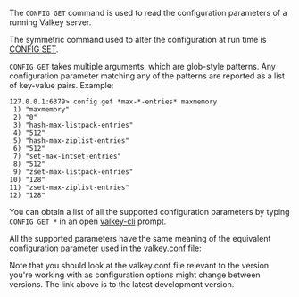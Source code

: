The `CONFIG GET` command is used to read the configuration parameters of a
running Valkey server.

The symmetric command used to alter the configuration at run time is [CONFIG
SET](config-set.md).

`CONFIG GET` takes multiple arguments, which are glob-style patterns.
Any configuration parameter matching any of the patterns are reported as a list
of key-value pairs.
Example:

```
127.0.0.1:6379> config get *max-*-entries* maxmemory
 1) "maxmemory"
 2) "0"
 3) "hash-max-listpack-entries"
 4) "512"
 5) "hash-max-ziplist-entries"
 6) "512"
 7) "set-max-intset-entries"
 8) "512"
 9) "zset-max-listpack-entries"
10) "128"
11) "zset-max-ziplist-entries"
12) "128"
```

You can obtain a list of all the supported configuration parameters by typing
`CONFIG GET *` in an open [valkey-cli](../topics/cli.md) prompt.

All the supported parameters have the same meaning of the equivalent
configuration parameter used in the [valkey.conf][hgcarr22rc] file:

[hgcarr22rc]: http://github.com/valkey-io/valkey/raw/unstable/valkey.conf

Note that you should look at the valkey.conf file relevant to the version you're
working with as configuration options might change between versions. The link
above is to the latest development version.
